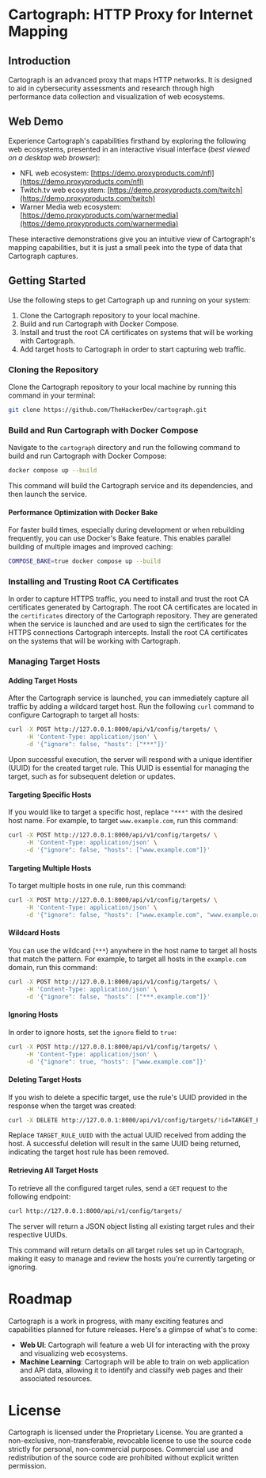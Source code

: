 # Cartograph: HTTP Proxy for Internet Mapping

## Introduction

Cartograph is an advanced proxy that maps HTTP networks. It is designed to aid in cybersecurity assessments and research
through high performance data collection and visualization of web ecosystems.

## Web Demo

Experience Cartograph's capabilities firsthand by exploring the following web ecosystems, presented in an interactive
visual interface (*best viewed on a desktop web browser*):

- NFL web ecosystem: [https://demo.proxyproducts.com/nfl](https://demo.proxyproducts.com/nfl)
- Twitch.tv web ecosystem: [https://demo.proxyproducts.com/twitch](https://demo.proxyproducts.com/twitch)
- Warner Media web ecosystem: [https://demo.proxyproducts.com/warnermedia](https://demo.proxyproducts.com/warnermedia)

These interactive demonstrations give you an intuitive view of Cartograph's mapping capabilities, but it is just a small
peek into the type of data that Cartograph captures.

## Getting Started

Use the following steps to get Cartograph up and running on your system:

1. Clone the Cartograph repository to your local machine.
2. Build and run Cartograph with Docker Compose.
3. Install and trust the root CA certificates on systems that will be working with Cartograph.
4. Add target hosts to Cartograph in order to start capturing web traffic.

### Cloning the Repository

Clone the Cartograph repository to your local machine by running this command in your terminal:

```bash
git clone https://github.com/TheHackerDev/cartograph.git
```

### Build and Run Cartograph with Docker Compose

Navigate to the `cartograph` directory and run the following command to build and run Cartograph with Docker Compose:

```bash
docker compose up --build
```

This command will build the Cartograph service and its dependencies, and then launch the service.

#### Performance Optimization with Docker Bake

For faster build times, especially during development or when rebuilding frequently, you can use Docker's Bake feature. This enables parallel building of multiple images and improved caching:

```bash
COMPOSE_BAKE=true docker compose up --build
```

### Installing and Trusting Root CA Certificates

In order to capture HTTPS traffic, you need to install and trust the root CA certificates generated by Cartograph. The
root CA certificates are located in the `certificates` directory of the Cartograph repository. They are generated when
the
service is launched and are used to sign the certificates for the HTTPS connections Cartograph intercepts. Install the
root CA certificates on the systems that will be working with Cartograph.

### Managing Target Hosts

#### Adding Target Hosts

After the Cartograph service is launched, you can immediately capture all traffic by adding a wildcard target host. Run
the following `curl` command to configure Cartograph to target all hosts:

```bash
curl -X POST http://127.0.0.1:8000/api/v1/config/targets/ \
     -H 'Content-Type: application/json' \
     -d '{"ignore": false, "hosts": ["***"]}'
```

Upon successful execution, the server will respond with a unique identifier (UUID) for the created target rule. This
UUID is essential for managing the target, such as for subsequent deletion or updates.

#### Targeting Specific Hosts

If you would like to target a specific host, replace `"***"` with the desired host name. For example, to
target `www.example.com`, run this command:

```bash
curl -X POST http://127.0.0.1:8000/api/v1/config/targets/ \
     -H 'Content-Type: application/json' \
     -d '{"ignore": false, "hosts": ["www.example.com"]}'
```

#### Targeting Multiple Hosts

To target multiple hosts in one rule, run this command:

```bash
curl -X POST http://127.0.0.1:8000/api/v1/config/targets/ \
     -H 'Content-Type: application/json' \
     -d '{"ignore": false, "hosts": ["www.example.com", "www.example.org"]}'
```

#### Wildcard Hosts

You can use the wildcard (`***`) anywhere in the host name to target all hosts that match the pattern. For example, to
target all hosts in the `example.com` domain, run this command:

```bash
curl -X POST http://127.0.0.1:8000/api/v1/config/targets/ \
     -H 'Content-Type: application/json' \
     -d '{"ignore": false, "hosts": ["***.example.com"]}'
```

#### Ignoring Hosts

In order to ignore hosts, set the `ignore` field to `true`:

```bash
curl -X POST http://127.0.0.1:8000/api/v1/config/targets/ \
     -H 'Content-Type: application/json' \
     -d '{"ignore": true, "hosts": ["www.example.com"]}'
```

#### Deleting Target Hosts

If you wish to delete a specific target, use the rule's UUID provided in the response when the target was created:

```bash
curl -X DELETE http://127.0.0.1:8000/api/v1/config/targets/?id=TARGET_RULE_UUID
```

Replace `TARGET_RULE_UUID` with the actual UUID received from adding the host. A successful deletion will result in the
same UUID being returned, indicating the target host rule has been removed.

#### Retrieving All Target Hosts

To retrieve all the configured target rules, send a `GET` request to the following endpoint:

```bash
curl http://127.0.0.1:8000/api/v1/config/targets/
```

The server will return a JSON object listing all existing target rules and their respective UUIDs.

This command will return details on all target rules set up in Cartograph, making it easy to manage and review the hosts
you're currently targeting or ignoring.

# Roadmap

Cartograph is a work in progress, with many exciting features and capabilities planned for future releases. Here's a
glimpse of what's to come:

- **Web UI**: Cartograph will feature a web UI for interacting with the proxy and visualizing web ecosystems.
- **Machine Learning**: Cartograph will be able to train on web application and API data, allowing it to identify and
  classify web pages and their associated resources.

# License

Cartograph is licensed under the Proprietary License. You are granted a non-exclusive, non-transferable, revocable license to use the source code strictly for personal, non-commercial purposes. Commercial use and redistribution of the source code are prohibited without explicit written permission.